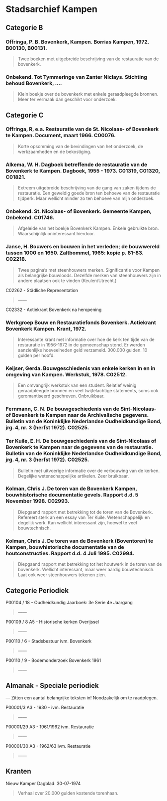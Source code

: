 # Stadsarchief Kampen

## Categorie B

### Offringa, P. B. Bovenkerk, Kampen. Borrias Kampen, 1972. B00130, B00131.

> Twee boeken met uitgebreide beschrijving van de restauratie van de bovenkerk.

### Onbekend. Tot Tymmeringe van Zanter Niclays. Stichting behoud Bovenkerk, ….

> Klein boekje over de bovenkerk met enkele geraadpleegde bronnen. Meer ter vermaak dan geschikt voor onderzoek. 

## Categorie C

### Offringa, R, e.a. Restauratie van de St. Nicolaas- of Bovenkerk te Kampen. Document, maart 1966. C00076.

> Korte opsomming van de bevindingen van het onderzoek, de werkzaamheden en de bekostiging. 

### Alkema, W. H. Dagboek betreffende de restauratie van de Bovenkerk te Kampen. Dagboek, 1955 - 1973. C01319, C01320, C01821.

> Extreem uitgebreide beschrijving van de gang van zaken tijdens de restauratie. Een geweldig goede bron ten behoeve van de restauratie tijdperk. Maar wellicht minder zo ten behoeve van mijn onderzoek. 


### Onbekend. St. Nicolaas- of Bovenkerk. Gemeente Kampen, Onbekend. C01746.

> Afgeleide van het boekje Bovenkerk Kampen. Enkele gebruikte bron. Waarschijnlijk oninteressant hierdoor. 

### Janse, H. Bouwers en bouwen in het verleden; de bouwwereld tussen 1000 en 1650. Zaltbommel, 1965: kopie p. 81-83. C02218.

> Twee pagina’s met steenhouwers merken. Significantie voor Kampen als belangrijke bouwloods. Dezelfde merken van steenhouwers zijn in andere plaatsen ook te vinden (Keulen/Utrecht.)

C02262 - Städliche Representation
> ——

C02332 - Actiekrant Bovenkerk na heropening

### Werkgroep Bouw en Restauratiefonds Bovenkerk. Actiekrant Bovenkerk Kampen. Krant, 1972.

> Interessante krant met informatie over hoe de kerk ten tijde van de restauratie in 1956-1972 in de gemeenschap stond. Er werden aanzienlijke hoeveelheden geld verzameld. 300.000 gulden. 10 gulden per hoofd.

### Keijser, Gerda. Bouwgeschiedenis van enkele kerken in en in omgeving van Kampen. Werkstuk, 1978. C02512.

> Een omvangrijk werkstuk van een student. Relatief weinig geraadpleegde bronnen en veel twijfelachtige statements, soms ook geromantiseerd geschreven. Onbruikbaar.

### Fernmann, C. N. De bouwgeschiedenis van de Sint-Nicolaas- of Bovenkerk te Kampen naar de Archivalische gegevens. Bulletin van de Koninklijke Nederlandse Oudheidkundige Bond, jrg. 4, nr. 3 (herfst 1972). C02525.

### Ter Kuile, E. H. De bouwgeschiedenis van de Sint-Nicolaas of Bovenkerk te Kampen naar de gegevens van de restauratie. Bulletin van de Koninklijke Nederlandse Oudheidkundige Bond, jrg. 4, nr. 3 (herfst 1972). C02525.

> Bulletin met uitvoerige informatie over de verbouwing van de kerken. Degelijke wetenschappelijke artikelen. Zeer bruikbaar.

### Kolman, Chris J. De toren van de Bovenkerk Kampen, bouwhistorische documentatie gevels. Rapport d.d. 5 November 1998. C02993.

> Diepgaand rapport met betrekking tot de toren van de Bovenkerk. Refereert sterk an een essay van Ter Kuile. Wetenschappelijk en degelijk werk. Kan wellicht interessant zijn, hoewel te veel bouwtechnisch. 

### Kolman, Chris J. De toren van de Bovenkerk (Boventoren) te Kampen, bouwhistorische documentatie van de houtconstructies. Rapport d.d. 4 Juli 1995. C02994.

>  Diepgaand rapport met betrekking tot het houtwerk in de toren van de bovenkerk. Wellicht interessant, maar weer aardig bouwtechnisch. Laat ook weer steenhouwers tekenen zien. 
 

## Categorie Periodiek

P00104 / 18 - Oudheidkundig Jaarboek: 3e Serie 4e Jaargang
> ——

P00109 / 8 A5 - Historische kerken Overijssel
> ——

P00110 / 6 - Stadsbestuur ivm. Bovenkerk
> —— 

P00110 / 9 - Bodemonderzoek Bovenkerk 1961
> ——

## Almanak - Speciale periodiek

— Zitten een aantal belangrijke teksten in! Noodzakelijk om te raadplegen.

P00001/3 A3 - 1930 - ivm. Restauratie
> ——

P00001/29 A3 - 1961/1962 ivm. Restauratie
> ——

P00001/30 A3 - 1962/63 ivm. Restauratie
> ——

## Kranten

Nieuw Kamper Dagblad: 30-07-1974
> Verhaal over 20.000 gulden kostende torenhaan.







